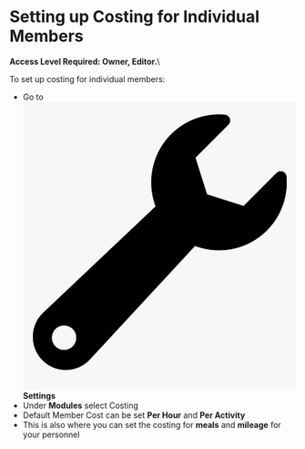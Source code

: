 # Setting up Costing for Individual Members

**Access Level Required: Owner, Editor.**\


To set up costing for individual members:

* Go to ![](../../.gitbook/assets/wrench.png) **Settings**
* Under **Modules** select Costing
* Default Member Cost can be set **Per Hour** and **Per Activity**
* This is also where you can set the costing for **meals** and **mileage** for your personnel
